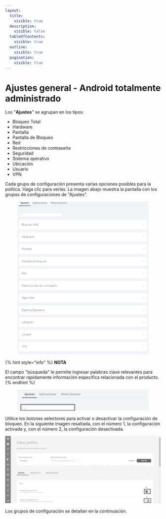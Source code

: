 ```yaml
---
layout:
  title:
    visible: true
  description:
    visible: false
  tableOfContents:
    visible: true
  outline:
    visible: true
  pagination:
    visible: true
---
```


# Ajustes general - Android totalmente administrado

Los "**Ajustes**" se agrupan en los tipos:

* Bloqueo Total
* Hardware
* Pantalla
* Pantalla de Bloqueo
* Red
* Restricciones de contraseña
* Seguridad
* Sistema operativo
* Ubicación
* Usuario
* VPN

Cada grupo de configuración presenta varias opciones posibles para la política. Haga clic para verlas. La imagen abajo muestra la pantalla con los grupos de configuraciones de "Ajustes".&#x20;

<figure><img src="../../../../.gitbook/assets/image (3) (1).png" alt=""><figcaption></figcaption></figure>

{% hint style="info" %}
**NOTA**

El campo "búsqueda" le permite ingresar palabras clave relevantes para encontrar rápidamente información específica relacionada con el producto.
{% endhint %}

<figure><img src="../../../../.gitbook/assets/Captura de tela 2024-01-16 161657.png" alt=""><figcaption></figcaption></figure>

Utilice los botones selectores para activar o desactivar la configuración de bloqueo. En la siguiente imagen resaltada, con el número 1, la configuración activada y, con el número 2, la configuración desactivada.

![](<../../../../.gitbook/assets/6 (17).png>)

Los grupos de configuración se detallan en la continuación.
